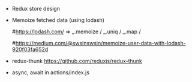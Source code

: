 - Redux store design

- Memoize fetched data (using lodash)

  #https://lodash.com/ => _.memoize / _.uniq / _.map / 

  #https://medium.com/@swsinswsin/memoize-user-data-with-lodash-920f03fa652d

- redux-thunk
  https://github.com/reduxjs/redux-thunk

- async, await in actions/index.js
